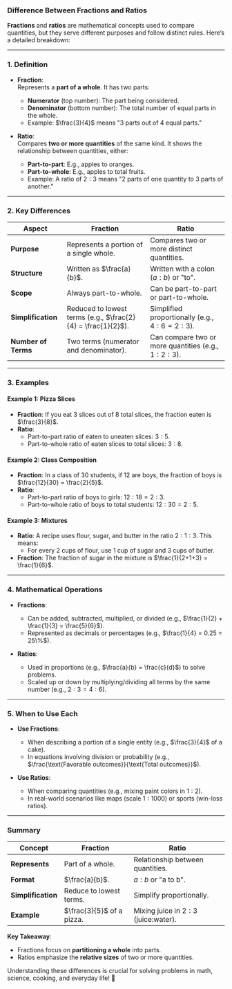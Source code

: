 ### **Difference Between Fractions and Ratios**

**Fractions** and **ratios** are mathematical concepts used to compare quantities, but they serve different purposes and follow distinct rules. Here’s a detailed breakdown:

---

### **1. Definition**

- **Fraction**:  
  Represents a **part of a whole**. It has two parts:

  - **Numerator** (top number): The part being considered.
  - **Denominator** (bottom number): The total number of equal parts in the whole.
  - Example: $\frac{3}{4}$ means "3 parts out of 4 equal parts."

- **Ratio**:  
  Compares **two or more quantities** of the same kind. It shows the relationship between quantities, either:
  - **Part-to-part**: E.g., apples to oranges.
  - **Part-to-whole**: E.g., apples to total fruits.
  - Example: A ratio of $2:3$ means "2 parts of one quantity to 3 parts of another."

---

### **2. Key Differences**

| **Aspect**          | **Fraction**                                                 | **Ratio**                                           |
| ------------------- | ------------------------------------------------------------ | --------------------------------------------------- |
| **Purpose**         | Represents a portion of a single whole.                      | Compares two or more distinct quantities.           |
| **Structure**       | Written as $\frac{a}{b}$.                                    | Written with a colon ($a:b$) or "to".               |
| **Scope**           | Always part-to-whole.                                        | Can be part-to-part or part-to-whole.               |
| **Simplification**  | Reduced to lowest terms (e.g., $\frac{2}{4} = \frac{1}{2}$). | Simplified proportionally (e.g., $4:6 = 2:3$).      |
| **Number of Terms** | Two terms (numerator and denominator).                       | Can compare two or more quantities (e.g., $1:2:3$). |

---

### **3. Examples**

#### **Example 1: Pizza Slices**

- **Fraction**: If you eat 3 slices out of 8 total slices, the fraction eaten is $\frac{3}{8}$.
- **Ratio**:
  - Part-to-part ratio of eaten to uneaten slices: $3:5$.
  - Part-to-whole ratio of eaten slices to total slices: $3:8$.

#### **Example 2: Class Composition**

- **Fraction**: In a class of 30 students, if 12 are boys, the fraction of boys is $\frac{12}{30} = \frac{2}{5}$.
- **Ratio**:
  - Part-to-part ratio of boys to girls: $12:18 = 2:3$.
  - Part-to-whole ratio of boys to total students: $12:30 = 2:5$.

#### **Example 3: Mixtures**

- **Ratio**: A recipe uses flour, sugar, and butter in the ratio $2:1:3$. This means:
  - For every 2 cups of flour, use 1 cup of sugar and 3 cups of butter.
- **Fraction**: The fraction of sugar in the mixture is $\frac{1}{2+1+3} = \frac{1}{6}$.

---

### **4. Mathematical Operations**

- **Fractions**:

  - Can be added, subtracted, multiplied, or divided (e.g., $\frac{1}{2} + \frac{1}{3} = \frac{5}{6}$).
  - Represented as decimals or percentages (e.g., $\frac{1}{4} = 0.25 = 25\%$).

- **Ratios**:
  - Used in proportions (e.g., $\frac{a}{b} = \frac{c}{d}$) to solve problems.
  - Scaled up or down by multiplying/dividing all terms by the same number (e.g., $2:3 = 4:6$).

---

### **5. When to Use Each**

- **Use Fractions**:

  - When describing a portion of a single entity (e.g., $\frac{3}{4}$ of a cake).
  - In equations involving division or probability (e.g., $\frac{\text{Favorable outcomes}}{\text{Total outcomes}}$).

- **Use Ratios**:
  - When comparing quantities (e.g., mixing paint colors in $1:2$).
  - In real-world scenarios like maps (scale $1:1000$) or sports (win-loss ratios).

---

### **Summary**

| **Concept**        | **Fraction**              | **Ratio**                            |
| ------------------ | ------------------------- | ------------------------------------ |
| **Represents**     | Part of a whole.          | Relationship between quantities.     |
| **Format**         | $\frac{a}{b}$.            | $a:b$ or "a to b".                   |
| **Simplification** | Reduce to lowest terms.   | Simplify proportionally.             |
| **Example**        | $\frac{3}{5}$ of a pizza. | Mixing juice in $2:3$ (juice:water). |

**Key Takeaway**:

- Fractions focus on **partitioning a whole** into parts.
- Ratios emphasize the **relative sizes** of two or more quantities.

Understanding these differences is crucial for solving problems in math, science, cooking, and everyday life! 🧮
